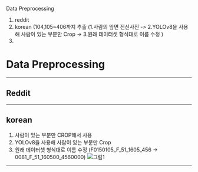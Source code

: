 Data Preprocessing
1. reddit
2. korean (104,105~406까지 추출 (1.사람의 앞면 전신사진 -> 2.YOLOv8을 사용해 사람이 있는 부분만 Crop -> 3.원래 데이터셋 형식대로 이름 수정 )
3. 
# Data Preprocessing
---
## Reddit
---
## korean 
  1. 사람이 있는 부분만 CROP해서 사용
  2. YOLOv8을 사용해 사람이 있는 부분만 Crop
  3. 원래 데이터셋 형식대로 이름 수정 (F0150105_F_51_1605_456 -> 0081_F_51_160500_4560000)
![그림1](https://github.com/user-attachments/assets/36467bc0-87f3-4b06-adf0-558de3f98c60)

---
